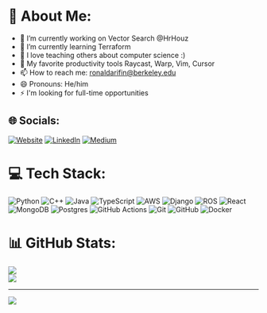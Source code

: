 # 💫 About Me:
- 🔭 I’m currently working on Vector Search @HrHouz
- 🌱 I’m currently learning Terraform
- 👯 I love teaching others about computer science :)
- 💬 My favorite productivity tools Raycast, Warp, Vim, Cursor
- 📫 How to reach me: ronaldarifin@berkeley.edu
- 😄 Pronouns: He/him
- ⚡ I'm looking for full-time opportunities

## 🌐 Socials:
[![Website](https://img.shields.io/badge/Website-%2312100E.svg?logo=google-chrome&logoColor=#00A1D1)](https://ronaldarifin.com)
[![LinkedIn](https://img.shields.io/badge/LinkedIn-%230077B5.svg?logo=linkedin&logoColor=white)](https://linkedin.com/in/ronaldarifin) 
[![Medium](https://img.shields.io/badge/Medium-12100E?logo=medium&logoColor=white)](https://medium.com/@ronaldarifin2001) 


# 💻 Tech Stack:
![Python](https://img.shields.io/badge/python-3670A0?style=for-the-badge&logo=python&logoColor=ffdd54) ![C++](https://img.shields.io/badge/c++-%2300599C.svg?style=for-the-badge&logo=c%2B%2B&logoColor=white) ![Java](https://img.shields.io/badge/java-%23ED8B00.svg?style=for-the-badge&logo=openjdk&logoColor=white) ![TypeScript](https://img.shields.io/badge/typescript-%23007ACC.svg?style=for-the-badge&logo=typescript&logoColor=white) ![AWS](https://img.shields.io/badge/AWS-%23FF9900.svg?style=for-the-badge&logo=amazon-aws&logoColor=white) ![Django](https://img.shields.io/badge/django-%23092E20.svg?style=for-the-badge&logo=django&logoColor=white) ![ROS](https://img.shields.io/badge/ros-%230A0FF9.svg?style=for-the-badge&logo=ros&logoColor=white)  ![React](https://img.shields.io/badge/react-%2320232a.svg?style=for-the-badge&logo=react&logoColor=%2361DAFB) ![MongoDB](https://img.shields.io/badge/MongoDB-%234ea94b.svg?style=for-the-badge&logo=mongodb&logoColor=white) ![Postgres](https://img.shields.io/badge/postgres-%23316192.svg?style=for-the-badge&logo=postgresql&logoColor=white) ![GitHub Actions](https://img.shields.io/badge/github%20actions-%232671E5.svg?style=for-the-badge&logo=githubactions&logoColor=white) ![Git](https://img.shields.io/badge/git-%23F05033.svg?style=for-the-badge&logo=git&logoColor=white) ![GitHub](https://img.shields.io/badge/github-%23121011.svg?style=for-the-badge&logo=github&logoColor=white) ![Docker](https://img.shields.io/badge/docker-%230db7ed.svg?style=for-the-badge&logo=docker&logoColor=white)
# 📊 GitHub Stats:
![](https://github-readme-streak-stats.herokuapp.com/?user=ronaldarifin&theme=dark&hide_border=false)<br/>
![](https://github-readme-stats.vercel.app/api/top-langs/?username=ronaldarifin&theme=dark&hide_border=false&include_all_commits=false&count_private=false&layout=compact)

---
[![](https://visitcount.itsvg.in/api?id=ronaldarifin&icon=0&color=0)](https://visitcount.itsvg.in)
